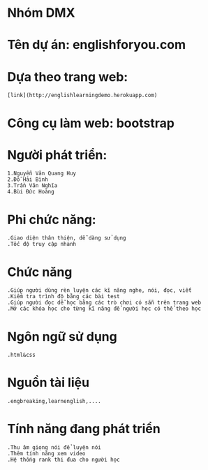 ﻿# Nhóm DMX

# Tên dự án: englishforyou.com

# Dựa theo trang web: 
	[link](http://englishlearningdemo.herokuapp.com)

# Công cụ làm web: bootstrap

# Người phát triển:
	1.Nguyễn Văn Quang Huy
	2.Đỗ Hải Bình
	3.Trần Văn Nghĩa
	4.Bùi Đức Hoàng

# Phi chức năng:
	.Giao diện thân thiện, dễ dàng sử dụng
	.Tốc độ truy cập nhanh

# Chức năng
	.Giúp người dùng rèn luyện các kĩ năng nghe, nói, đọc, viết
	.Kiểm tra trình độ bằng các bài test
	.Giúp người đọc dễ học bằng các trò chơi có sẵn trên trang web
	.Mở các khóa học cho từng kĩ năng để người học có thể theo học

# Ngôn ngữ sử dụng
	.html&css

# Nguồn tài liệu 
	.engbreaking,learnenglish,....

# Tính năng đang phát triển
	.Thu âm giọng nói để luyện nói
	.Thêm tính năng xem video
	.Hệ thống rank thi đua cho người học
	
	
